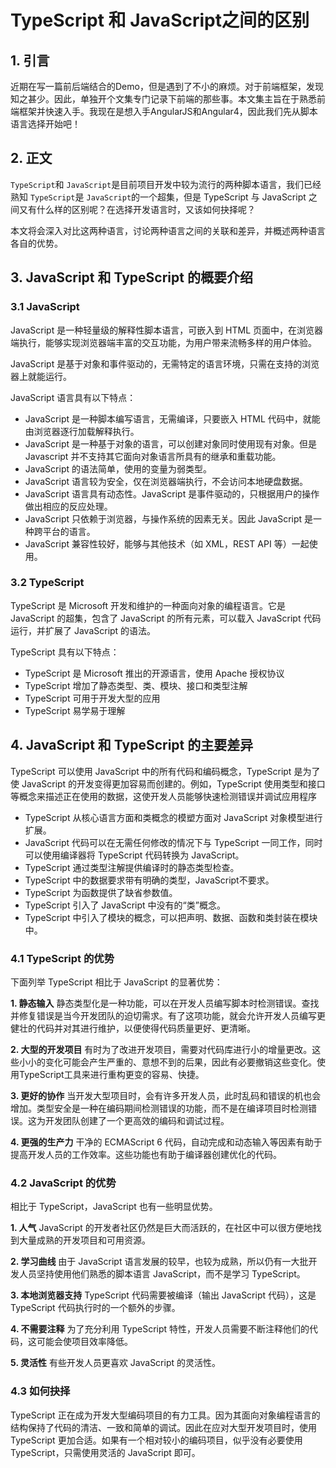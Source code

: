 # TypeScript 和 JavaScript之间的区别

## 1. 引言

近期在写一篇前后端结合的Demo，但是遇到了不小的麻烦。对于前端框架，发现知之甚少。因此，单独开个文集专门记录下前端的那些事。本文集主旨在于熟悉前端框架并快速入手。我现在是想入手AngularJS和Angular4，因此我们先从脚本语言选择开始吧！

## 2. 正文

`TypeScript`和 `JavaScript`是目前项目开发中较为流行的两种脚本语言，我们已经熟知 `TypeScript`是 `JavaScript`的一个超集，但是 TypeScript 与 JavaScript 之间又有什么样的区别呢？在选择开发语言时，又该如何抉择呢？

本文将会深入对比这两种语言，讨论两种语言之间的关联和差异，并概述两种语言各自的优势。

## 3. JavaScript 和 TypeScript 的概要介绍

### 3.1 JavaScript

JavaScript 是一种轻量级的解释性脚本语言，可嵌入到 HTML 页面中，在浏览器端执行，能够实现浏览器端丰富的交互功能，为用户带来流畅多样的用户体验。

JavaScript 是基于对象和事件驱动的，无需特定的语言环境，只需在支持的浏览器上就能运行。

JavaScript 语言具有以下特点：

* JavaScript 是一种脚本编写语言，无需编译，只要嵌入 HTML 代码中，就能由浏览器逐行加载解释执行。
* JavaScript 是一种基于对象的语言，可以创建对象同时使用现有对象。但是 Javascript 并不支持其它面向对象语言所具有的继承和重载功能。
* JavaScript 的语法简单，使用的变量为弱类型。
* JavaScript 语言较为安全，仅在浏览器端执行，不会访问本地硬盘数据。
* JavaScript 语言具有动态性。JavaScript 是事件驱动的，只根据用户的操作做出相应的反应处理。
* JavaScript 只依赖于浏览器，与操作系统的因素无关。因此 JavaScript 是一种跨平台的语言。
* JavaScript 兼容性较好，能够与其他技术（如 XML，REST API 等）一起使用。

### 3.2 TypeScript

TypeScript 是 Microsoft 开发和维护的一种面向对象的编程语言。它是 JavaScript 的超集，包含了 JavaScript 的所有元素，可以载入 JavaScript 代码运行，并扩展了 JavaScript 的语法。

TypeScript 具有以下特点：

* TypeScript 是 Microsoft 推出的开源语言，使用 Apache 授权协议
* TypeScript 增加了静态类型、类、模块、接口和类型注解
* TypeScript 可用于开发大型的应用
* TypeScript 易学易于理解

## 4. JavaScript 和 TypeScript 的主要差异

TypeScript 可以使用 JavaScript 中的所有代码和编码概念，TypeScript 是为了使 JavaScript 的开发变得更加容易而创建的。例如，TypeScript 使用类型和接口等概念来描述正在使用的数据，这使开发人员能够快速检测错误并调试应用程序

* TypeScript 从核心语言方面和类概念的模塑方面对 JavaScript 对象模型进行扩展。
* JavaScript 代码可以在无需任何修改的情况下与 TypeScript 一同工作，同时可以使用编译器将 TypeScript 代码转换为 JavaScript。
* TypeScript 通过类型注解提供编译时的静态类型检查。
* TypeScript 中的数据要求带有明确的类型，JavaScript不要求。
* TypeScript 为函数提供了缺省参数值。
* TypeScript 引入了 JavaScript 中没有的“类”概念。
* TypeScript 中引入了模块的概念，可以把声明、数据、函数和类封装在模块中。

### 4.1 TypeScript 的优势

下面列举 TypeScript 相比于 JavaScript 的显著优势：

**1. 静态输入** 静态类型化是一种功能，可以在开发人员编写脚本时检测错误。查找并修复错误是当今开发团队的迫切需求。有了这项功能，就会允许开发人员编写更健壮的代码并对其进行维护，以便使得代码质量更好、更清晰。

**2. 大型的开发项目** 有时为了改进开发项目，需要对代码库进行小的增量更改。这些小小的变化可能会产生严重的、意想不到的后果，因此有必要撤销这些变化。使用TypeScript工具来进行重构更变的容易、快捷。

**3. 更好的协作** 当开发大型项目时，会有许多开发人员，此时乱码和错误的机也会增加。类型安全是一种在编码期间检测错误的功能，而不是在编译项目时检测错误。这为开发团队创建了一个更高效的编码和调试过程。

**4. 更强的生产力** 干净的 ECMAScript 6 代码，自动完成和动态输入等因素有助于提高开发人员的工作效率。这些功能也有助于编译器创建优化的代码。

### 4.2 JavaScript 的优势

相比于 TypeScript，JavaScript 也有一些明显优势。

**1. 人气** JavaScript 的开发者社区仍然是巨大而活跃的，在社区中可以很方便地找到大量成熟的开发项目和可用资源。

**2. 学习曲线** 由于 JavaScript 语言发展的较早，也较为成熟，所以仍有一大批开发人员坚持使用他们熟悉的脚本语言 JavaScript，而不是学习 TypeScript。

**3. 本地浏览器支持** TypeScript 代码需要被编译（输出 JavaScript 代码），这是 TypeScript 代码执行时的一个额外的步骤。

**4. 不需要注释** 为了充分利用 TypeScript 特性，开发人员需要不断注释他们的代码，这可能会使项目效率降低。

**5. 灵活性** 有些开发人员更喜欢 JavaScript 的灵活性。

### 4.3 如何抉择

TypeScript 正在成为开发大型编码项目的有力工具。因为其面向对象编程语言的结构保持了代码的清洁、一致和简单的调试。因此在应对大型开发项目时，使用 TypeScript 更加合适。如果有一个相对较小的编码项目，似乎没有必要使用 TypeScript，只需使用灵活的 JavaScript 即可。


